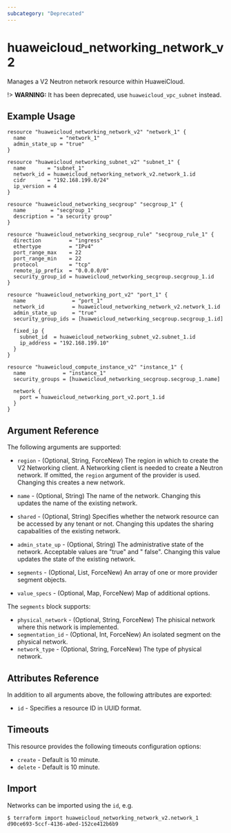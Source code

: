 ```yaml
---
subcategory: "Deprecated"
---
```


# huaweicloud_networking_network_v2

Manages a V2 Neutron network resource within HuaweiCloud.

!> **WARNING:** It has been deprecated, use `huaweicloud_vpc_subnet` instead.

## Example Usage

```hcl
resource "huaweicloud_networking_network_v2" "network_1" {
  name           = "network_1"
  admin_state_up = "true"
}

resource "huaweicloud_networking_subnet_v2" "subnet_1" {
  name       = "subnet_1"
  network_id = huaweicloud_networking_network_v2.network_1.id
  cidr       = "192.168.199.0/24"
  ip_version = 4
}

resource "huaweicloud_networking_secgroup" "secgroup_1" {
  name        = "secgroup_1"
  description = "a security group"
}

resource "huaweicloud_networking_secgroup_rule" "secgroup_rule_1" {
  direction         = "ingress"
  ethertype         = "IPv4"
  port_range_max    = 22
  port_range_min    = 22
  protocol          = "tcp"
  remote_ip_prefix  = "0.0.0.0/0"
  security_group_id = huaweicloud_networking_secgroup.secgroup_1.id
}

resource "huaweicloud_networking_port_v2" "port_1" {
  name               = "port_1"
  network_id         = huaweicloud_networking_network_v2.network_1.id
  admin_state_up     = "true"
  security_group_ids = [huaweicloud_networking_secgroup.secgroup_1.id]

  fixed_ip {
    subnet_id  = huaweicloud_networking_subnet_v2.subnet_1.id
    ip_address = "192.168.199.10"
  }
}

resource "huaweicloud_compute_instance_v2" "instance_1" {
  name            = "instance_1"
  security_groups = [huaweicloud_networking_secgroup.secgroup_1.name]

  network {
    port = huaweicloud_networking_port_v2.port_1.id
  }
}
```

## Argument Reference

The following arguments are supported:

* `region` - (Optional, String, ForceNew) The region in which to create the V2 Networking client. A Networking client is
  needed to create a Neutron network. If omitted, the
  `region` argument of the provider is used. Changing this creates a new network.

* `name` - (Optional, String) The name of the network. Changing this updates the name of the existing network.

* `shared` - (Optional, String)  Specifies whether the network resource can be accessed by any tenant or not. Changing
  this updates the sharing capabalities of the existing network.

* `admin_state_up` - (Optional, String) The administrative state of the network. Acceptable values are "true" and "
  false". Changing this value updates the state of the existing network.

* `segments` - (Optional, List, ForceNew) An array of one or more provider segment objects.

* `value_specs` - (Optional, Map, ForceNew) Map of additional options.

The `segments` block supports:

* `physical_network` - (Optional, String, ForceNew) The phisical network where this network is implemented.
* `segmentation_id` - (Optional, Int, ForceNew) An isolated segment on the physical network.
* `network_type` - (Optional, String, ForceNew) The type of physical network.

## Attributes Reference

In addition to all arguments above, the following attributes are exported:

* `id` - Specifies a resource ID in UUID format.

## Timeouts

This resource provides the following timeouts configuration options:

* `create` - Default is 10 minute.
* `delete` - Default is 10 minute.

## Import

Networks can be imported using the `id`, e.g.

```
$ terraform import huaweicloud_networking_network_v2.network_1 d90ce693-5ccf-4136-a0ed-152ce412b6b9
```
